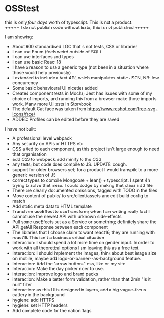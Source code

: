 # OSStest

this is only _four days_ worth of typescript. This is not a product.  
+++++ I do not publish code without tests; this is not published +++++

I am showing:

- About 600 standardised LOC that is not tests, CSS or libraries
- I can use Enum (feels weird outside of SQL)
- I can use interfaces and types
- I can use basic React 18
- I have a reason to use a generic type (not been in a situation where those would help previously)
- I extended to include a _test API_, which manipulates static JSON, NB: low concurrency
- Some basic behavioural UI niceties added
- Created component tests in Mocha; Jest has issues with some of my choice of imports, and running this from a browser make those imports work.  Many more UI tests in Storybook
- The default Cat face was taken from https://www.reshot.com/free-svg-icons/face/
- ADDED: Profiles can be edited before they are saved

I have not built:

- A professional level webpack
- Any security on APIs or HTTPS etc
- CSS a tied to each component, as this project isn't large enough to need that organisation
- add CSS to webpack, add minify to the CSS
- any tests; but code does compile to JS. UPDATE: cough.
- support for older browsers yet; for a product I would transpile to a more generic version of JS
- correct types to compile Mongoose + lean() + typescript. I spent 4h trying to solve that mess. I could dodge by making that class a JS file
- There are clearly documented omissions, tagged with TODO in the files
- Move content of public/ to src/client/assets and edit build config to match
- Add static meta data to HTML template
- Transform useEffect to useTransform; when I am writing really fast I cannot use the newest API with unknown side-effects
- Pull some useEfects out as a Service or something; definitely share the API.getAll Response between each component
- The libraries that I choose claim to want react16; they are running with react18. This isn't a business critical situation
- Interaction: I should spend a lot more time on gender input. In order to work with all theoretical options I am leaving this as a free text.
- Interaction: I should implement the images, think about best image size on mobile, maybe add logo-or-banner--as-background feature.
- Interaction: Add the "arrow buttons" css, like on my site
- Interaction: Make the day picker nicer to use.
- interaction: Improve logo and brand packs
- interaction: Make a better form validation, rather than that 2min "is it null" filter
- Interaction: as this UI is designed in layers, add a big vague-focus cattery in the background
- hygiene: add HTTPS
- hygiene: set HTTP headers
- Add complete code for the nation flags

